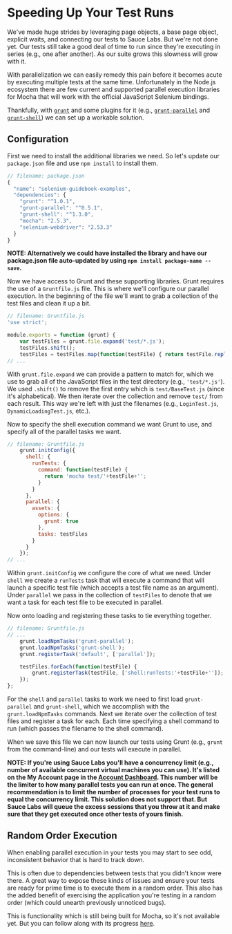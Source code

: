# Speeding Up Your Test Runs

We've made huge strides by leveraging page objects, a base page object, explicit waits, and connecting our tests to Sauce Labs. But we're not done yet. Our tests still take a good deal of time to run since they're executing in series (e.g., one after another). As our suite grows this slowness will grow with it.

With parallelization we can easily remedy this pain before it becomes acute by executing multiple tests at the same time. Unfortunately in the Node.js ecosystem there are few current and supported parallel execution libraries for Mocha that will work with the official JavaScript Selenium bindings.

Thankfully, with [`grunt`](http://gruntjs.com/) and some plugins for it (e.g., [`grunt-parallel`](https://www.npmjs.com/package/grunt-parallel) and [`grunt-shell`](https://www.npmjs.com/package/grunt-shell)) we can set up a workable solution.

## Configuration

First we need to install the additional libraries we need. So let's update our `package.json` file and use `npm install` to install them.

```javascript
// filename: package.json
{
  "name": "selenium-guidebook-examples",
  "dependencies": {
    "grunt": "^1.0.1",
    "grunt-parallel": "^0.5.1",
    "grunt-shell": "^1.3.0",
    "mocha": "2.5.3",
    "selenium-webdriver": "2.53.3"
  }
}
```

__NOTE: Alternatively we could have installed the library and have our package.json file auto-updated by using `npm install package-name --save`.__

Now we have access to Grunt and these supporting libraries. Grunt requires the use of a `Gruntfile.js` file. This is where we'll configure our parallel execution. In the beginning of the file we'll want to grab a collection of the test files and clean it up a bit.

```javascript
// filename: Gruntfile.js
'use strict';

module.exports = function (grunt) {
    var testFiles = grunt.file.expand('test/*.js');
    testFiles.shift();
    testFiles = testFiles.map(function(testFile) { return testFile.replace(/test\//, ''); });
// ...
```

With `grunt.file.expand` we can provide a pattern to match for, which we use to grab all of the JavaScript files in the test directory (e.g., `'test/*.js'`). We used `.shift()` to remove the first entry which is `test/BaseTest.js` (since it's alphabetical). We then iterate over the collection and remove `test/` from each result. This way we're left with just the filenames (e.g., `LoginTest.js`, `DynamicLoadingTest.js`, etc.).

Now to specify the shell execution command we want Grunt to use, and specify all of the parallel tasks we want.

```javascript
// filename: Gruntfile.js
    grunt.initConfig({
      shell: {
        runTests: {
          command: function(testFile) {
            return 'mocha test/'+testFile+'';
          }
        }
      },
      parallel: {
        assets: {
          options: {
            grunt: true
          },
          tasks: testFiles
        }
      }
    });
// ...
```

Within `grunt.initConfig` we configure the core of what we need. Under `shell` we create a `runTests` task that will execute a command that will launch a specific test file (which accepts a test file name as an argument). Under `parallel` we pass in the collection of `testFiles` to denote that we want a task for each test file to be executed in parallel.

Now onto loading and registering these tasks to tie everything together.

```javascript
// filename: Gruntfile.js
// ...
    grunt.loadNpmTasks('grunt-parallel');
    grunt.loadNpmTasks('grunt-shell');
    grunt.registerTask('default', ['parallel']);

    testFiles.forEach(function(testFile) {
        grunt.registerTask(testFile, ['shell:runTests:'+testFile+'']);
    });
};
```

For the `shell` and `parallel` tasks to work we need to first load `grunt-parallel` and `grunt-shell`, which we accomplish with the `grunt.loadNpmTasks` commands. Next we iterate over the collection of test files and register a task for each. Each time specifying a shell command to run (which passes the filename to the shell command).

When we save this file we can now launch our tests using Grunt (e.g., `grunt` from the command-line) and our tests will execute in parallel.

__NOTE: If you're using Sauce Labs you'll have a concurrency limit (e.g., number of available concurrent virtual machines you can use). It's listed on the My Account page in the [Account Dashboard](https://saucelabs.com/account). This number will be the limiter to how many parallel tests you can run at once. The general recommendation is to limit the number of processes for your test runs to equal the concurrency limit. This solution does not support that. But Sauce Labs will queue the excess sessions that you throw at it and make sure that they get executed once other tests of yours finish.__

## Random Order Execution

When enabling parallel execution in your tests you may start to see odd, inconsistent behavior that is hard to track down.

This is often due to dependencies between tests that you didn't know were there. A great way to expose these kinds of issues and ensure your tests are ready for prime time is to execute them in a random order. This also has the added benefit of exercising the application you're testing in a random order (which could unearth previously unnoticed bugs).

This is functionality which is still being built for Mocha, so it's not available yet. But you can follow along with its progress [here](https://github.com/mochajs/mocha/issues/902).

